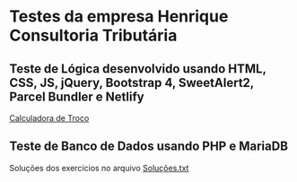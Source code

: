 # Testes da empresa Henrique Consultoria Tributária

## Teste de Lógica desenvolvido usando HTML, CSS, JS, jQuery, Bootstrap 4, SweetAlert2, Parcel Bundler e Netlify 

[Calculadora de Troco](https://calc-troco.netlify.com/)

## Teste de Banco de Dados usando PHP e MariaDB

Soluções dos exercícios no arquivo [Soluções.txt](banco/Soluções.txt)